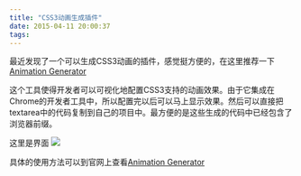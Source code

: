 ```yaml
---
title: "CSS3动画生成插件"
date: 2015-04-11 20:00:37
tags:
---
```


最近发现了一个可以生成CSS3动画的插件，感觉挺方便的，在这里推荐一下[Animation Generator](http://melonh.com/animationGenerator/)

<!--more-->

这个工具使得开发者可以可视化地配置CSS3支持的动画效果。由于它集成在Chrome的开发者工具中，所以配置完以后可以马上显示效果。然后可以直接把textarea中的代码复制到自己的项目中。最方便的是这些生成的代码中已经包含了浏览器前缀。

这里是界面
![](/images/animationGenerator.png)

具体的使用方法可以到官网上查看[Animation Generator](http://melonh.com/animationGenerator/)